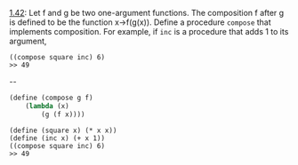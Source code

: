 [1.42](http://mitpress.mit.edu/sicp/full-text/book/book-Z-H-12.html#%_thm_1.42):
Let f and g be two one-argument functions. The composition f after g is defined
to be the function x->f(g(x)). Define a procedure `compose` that implements composition. 
For example, if `inc` is a procedure that adds 1 to its argument,

```
((compose square inc) 6)
>> 49
```

--

```scheme
(define (compose g f)
    (lambda (x)
        (g (f x))))
```

```
(define (square x) (* x x))
(define (inc x) (+ x 1))
((compose square inc) 6)
>> 49
```
